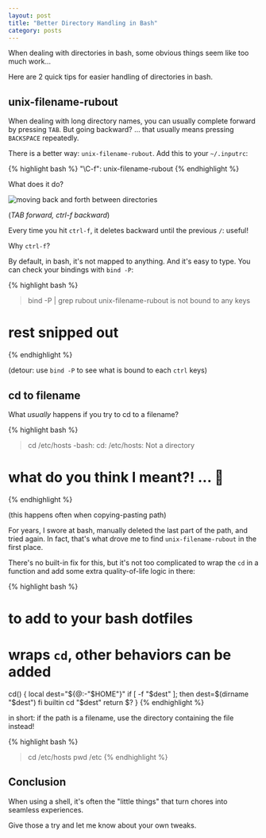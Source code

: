 ```yaml
---
layout: post
title: "Better Directory Handling in Bash"
category: posts
---
```


When dealing with directories in bash, some obvious things seem like too much work...

Here are 2 quick tips for easier handling of directories in bash.

## unix-filename-rubout

When dealing with long directory names, you can usually complete forward by pressing `TAB`.
But going backward? ... that usually means pressing `BACKSPACE` repeatedly.

There is a better way: `unix-filename-rubout`. Add this to your `~/.inputrc`:

{% highlight bash %}
"\C-f": unix-filename-rubout
{% endhighlight %}

What does it do?

![moving back and forth between directories]({{site.url}}/assets/directory-handling-in-bash/front-and-back.gif)

(_TAB forward, ctrl-f backward_)

Every time you hit `ctrl-f`, it deletes backward until the previous `/`: useful!

Why `ctrl-f`?

By default, in bash, it's not mapped to anything. And it's easy to type. You
can check your bindings with `bind -P`:

{% highlight bash %}
> bind -P | grep rubout
unix-filename-rubout is not bound to any keys
# rest snipped out
{% endhighlight %}

(detour: use `bind -P` to see what is bound to each `ctrl` keys)

## cd to filename

What _usually_ happens if you try to cd to a filename?

{% highlight bash %}
> cd /etc/hosts
-bash: cd: /etc/hosts: Not a directory
# what do you think I meant?! ... 🤬
{% endhighlight %}

(this happens often when copying-pasting path)

For years, I swore at bash, manually deleted the last part of the path, and
tried again. In fact, that's what drove me to find `unix-filename-rubout` in the
first place.

There's no built-in fix for this, but it's not too complicated to wrap the `cd` in a function
and add some extra quality-of-life logic in there:

{% highlight bash %}
# to add to your bash dotfiles

# wraps `cd`, other behaviors can be added
cd() {
  local dest="${@:-"$HOME"}"
  if [ -f "$dest" ]; then
    dest=$(dirname "$dest")
  fi
  builtin cd "$dest"
  return $?
}
{% endhighlight %}

in short: if the path is a filename, use the directory containing the file instead!

{% highlight bash %}
> cd /etc/hosts
> pwd
/etc
{% endhighlight %}

## Conclusion

When using a shell, it's often the "little things" that turn chores into seamless experiences.

Give those a try and let me know about your own tweaks.

